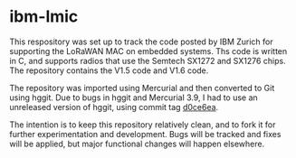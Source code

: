 # ibm-lmic

This respository was set up to track the code posted by IBM Zurich for
supporting the LoRaWAN MAC on embedded systems. Ths code is written in C,
and supports radios that use the Semtech SX1272 and SX1276 chips. The
repository contains the V1.5 code and V1.6 code.

The repository was imported using Mercurial and then converted to Git
using hggit. Due to bugs in hggit and Mercurial 3.9, I had to use an
unreleased version of hggit, using commit tag [d0ce6ea][1].

The intention is to keep this repository relatively clean, and to fork it
for further experimentation and development. Bugs will be tracked and fixes
will be applied, but major functional changes will happen elsewhere.

[1]: https://bitbucket.org/durin42/hg-git/commits/d0ce6eaebe7b5279d16c1aab7f9bd4aefb471681
